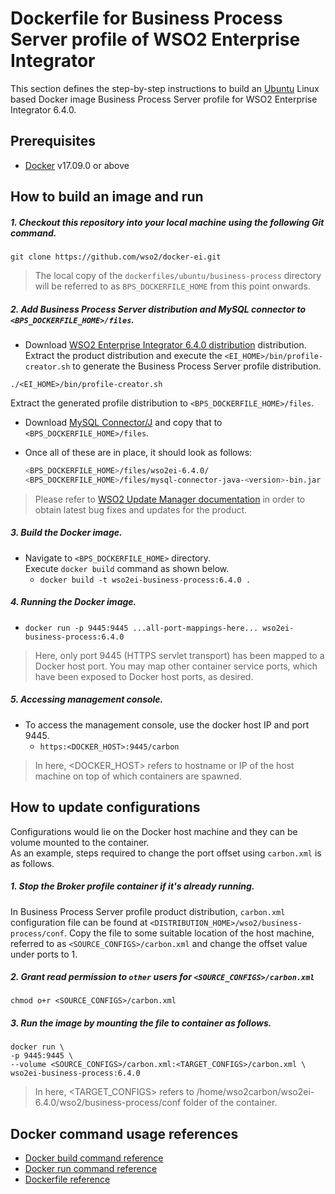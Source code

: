 # Dockerfile for Business Process Server profile of WSO2 Enterprise Integrator #
This section defines the step-by-step instructions to build an [Ubuntu](https://hub.docker.com/_/ubuntu/) Linux based Docker image
Business Process Server profile for WSO2 Enterprise Integrator 6.4.0.

## Prerequisites

* [Docker](https://www.docker.com/get-docker) v17.09.0 or above

## How to build an image and run
##### 1. Checkout this repository into your local machine using the following Git command.
```
git clone https://github.com/wso2/docker-ei.git
```

>The local copy of the `dockerfiles/ubuntu/business-process` directory will be referred to as `BPS_DOCKERFILE_HOME` from this point onwards.

##### 2. Add Business Process Server distribution and MySQL connector to `<BPS_DOCKERFILE_HOME>/files`.

- Download [WSO2 Enterprise Integrator 6.4.0 distribution](https://wso2.com/integration/) distribution.
Extract the product distribution and execute the `<EI_HOME>/bin/profile-creator.sh` to generate the Business Process Server
profile distribution.

```
./<EI_HOME>/bin/profile-creator.sh
``` 

Extract the generated profile distribution to `<BPS_DOCKERFILE_HOME>/files`.

- Download [MySQL Connector/J](https://downloads.mysql.com/archives/c-j)
and copy that to `<BPS_DOCKERFILE_HOME>/files`.
- Once all of these are in place, it should look as follows:

  ```bash
  <BPS_DOCKERFILE_HOME>/files/wso2ei-6.4.0/
  <BPS_DOCKERFILE_HOME>/files/mysql-connector-java-<version>-bin.jar
  ```
  
>Please refer to [WSO2 Update Manager documentation]( https://docs.wso2.com/display/WUM300/WSO2+Update+Manager)
in order to obtain latest bug fixes and updates for the product.

##### 3. Build the Docker image.
- Navigate to `<BPS_DOCKERFILE_HOME>` directory. <br>
  Execute `docker build` command as shown below.
    + `docker build -t wso2ei-business-process:6.4.0 .`
    
##### 4. Running the Docker image.
- `docker run -p 9445:9445 ...all-port-mappings-here... wso2ei-business-process:6.4.0`
>Here, only port 9445 (HTTPS servlet transport) has been mapped to a Docker host port.
You may map other container service ports, which have been exposed to Docker host ports, as desired.

##### 5. Accessing management console.
- To access the management console, use the docker host IP and port 9445.
    + `https:<DOCKER_HOST>:9445/carbon`
    
>In here, <DOCKER_HOST> refers to hostname or IP of the host machine on top of which containers are spawned.

## How to update configurations
Configurations would lie on the Docker host machine and they can be volume mounted to the container. <br>
As an example, steps required to change the port offset using `carbon.xml` is as follows.

##### 1. Stop the Broker profile container if it's already running.
In Business Process Server profile product distribution, `carbon.xml` configuration file can be found at `<DISTRIBUTION_HOME>/wso2/business-process/conf`.
Copy the file to some suitable location of the host machine, referred to as `<SOURCE_CONFIGS>/carbon.xml` and change
the offset value under ports to 1.

##### 2. Grant read permission to `other` users for `<SOURCE_CONFIGS>/carbon.xml`
```
chmod o+r <SOURCE_CONFIGS>/carbon.xml
```

##### 3. Run the image by mounting the file to container as follows.
```
docker run \
-p 9445:9445 \
--volume <SOURCE_CONFIGS>/carbon.xml:<TARGET_CONFIGS>/carbon.xml \
wso2ei-business-process:6.4.0
```

>In here, <TARGET_CONFIGS> refers to /home/wso2carbon/wso2ei-6.4.0/wso2/business-process/conf folder of the container.


## Docker command usage references

* [Docker build command reference](https://docs.docker.com/engine/reference/commandline/build/)
* [Docker run command reference](https://docs.docker.com/engine/reference/run/)
* [Dockerfile reference](https://docs.docker.com/engine/reference/builder/)
